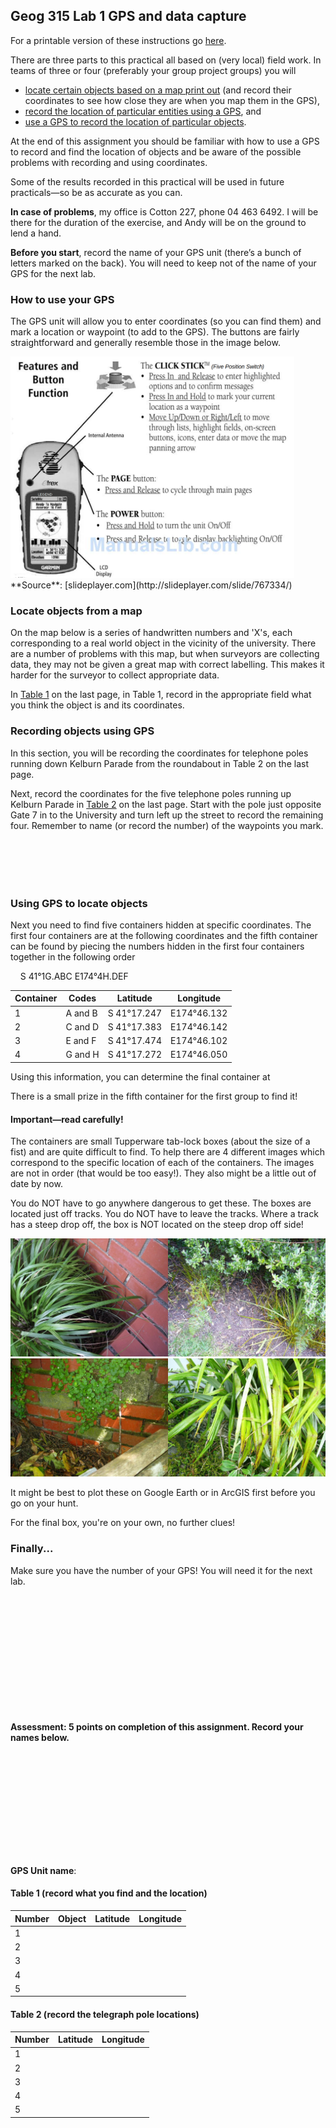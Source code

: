 ## Geog 315 Lab 1 GPS and data capture
For a printable version of these instructions go [here](lab-01-geog-315-2019.pdf).

There are three parts to this practical all based on (very local) field work. In teams of three or four (preferably your group project groups) you will
+ [locate certain objects based on a map print out](#locate-objects-from-a-map) (and record their coordinates to see how close they are when you map them in the GPS),
+ [record the location of particular entities using a GPS](#recording-objects-using-gps), and
+ [use a GPS to record the location of particular objects](#using-gps-to-locate-objects).

At the end of this assignment you should be familiar with how to use a GPS to record and find the location of objects and be aware of the possible problems with recording and using coordinates.

Some of the results recorded in this practical will be used in future practicals&mdash;so be as accurate as you can.

**In case of problems**, my office is Cotton 227, phone 04 463 6492. I will be there for the duration of the exercise, and Andy will be on the ground to lend a hand.

**Before you start**, record the name of your GPS unit (there’s a bunch of letters marked on the back). You will need to keep not of the name of your GPS for the next lab.

### How to use your GPS
The GPS unit will allow you to enter coordinates (so you can find them) and mark a location or waypoint (to add to the GPS). The buttons are fairly straightforward and generally resemble those in the image below.

<img src='images/GPS-overview.png' width=90%>
**Source**: [slideplayer.com](http://slideplayer.com/slide/767334/)

### Locate objects from a map
On the map below is a series of handwritten numbers and 'X's, each corresponding to a real world object in the vicinity of the university. There are a number of problems with this map, but when surveyors are collecting data, they may not be given a great map with correct labelling. This makes it harder for the surveyor to collect appropriate data.

In [Table 1](#table-1) on the last page, in Table 1, record in the appropriate field what you think the object is and its coordinates.

### Recording objects using GPS
In this section, you will be recording the coordinates for telephone poles running down Kelburn Parade from the roundabout in Table 2 on the last page.

Next, record the coordinates for the five telephone poles running up Kelburn Parade in [Table 2](#table-2) on the last page. Start with the pole just opposite Gate 7 in to the University and turn left up the street to record the remaining four. Remember to name (or record the number) of the waypoints you mark.
<img src='images/blank.png' height=80px style='visibility:hidden;'>

### Using GPS to locate objects
Next you need to find five containers hidden at specific coordinates. The first four containers are at the following coordinates and the fifth container can be found by piecing the numbers hidden in the first four containers together in the following order

&nbsp;&nbsp;&nbsp;&nbsp;S 41&deg;1G.ABC E174&deg;4H.DEF

Container | Codes | Latitude | Longitude
-- | -- | -- | --
1 | A and B | S 41&deg;17.247 | E174&deg;46.132
2 | C and D | S 41&deg;17.383 | E174&deg;46.142
3 | E and F | S 41&deg;17.474 | E174&deg;46.102
4 | G and H | S 41&deg;17.272 | E174&deg;46.050

Using this information, you can determine the final container at

There is a small prize in the fifth container for the first group to find it!

#### Important&mdash;read carefully!
The containers are small Tupperware tab-lock boxes (about the size of a fist) and are quite difficult to find. To help there are 4 different images which correspond to the specific location of each of the containers. The images are not in order (that would be too easy!). They also might be a little out of date by now.

You do NOT have to go anywhere dangerous to get these. The boxes are located just off tracks. You do NOT have to leave the tracks. Where a track has a steep drop off, the box is NOT located on the steep drop off side!

<img src='images/gps-pic-1.jpg' width=50%><img src='images/gps-pic-2.jpg' width=50%><img src='images/gps-pic-3.jpg' width=50%><img src='images/gps-pic-4.jpg' width=50%>

It might be best to plot these on Google Earth or in ArcGIS first before you go on your hunt.

For the final box, you're on your own, no further clues!

### Finally...
Make sure you have the number of your GPS! You will need it for the next lab.

<img src='images/blank.png' height=180px style='visibility:hidden;'>


#### Assessment: 5 points on completion of this assignment. Record your names below.

<img src='images/blank.png' height=160px style='visibility:hidden;'>

**GPS Unit name**:

#### Table 1 (record what you find and the location)
Number | Object | Latitude | Longitude
-- | -- | -- | --
1 | | |
2 | | |
3 | | |
4 | | |
5 | | |

#### Table 2 (record the telegraph pole locations)
Number | Latitude | Longitude
-- | -- | --
1 | | |
2 | | |
3 | | |
4 | | |
5 | | |
